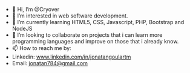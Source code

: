 - 👋 Hi, I’m @Cryover
- 👀 I’m interested in web software development.
- 🌱 I’m currently learning HTML5, CSS, Javascript, PHP, Bootstrap and NodeJS
- 💞️ I’m looking to collaborate on projects that i can learn more programming languages and improve on those that i already know.
- 📫 How to reach me by:
- Linkedin:  www.linkedin.com/in/jonatangoulartm
- Email: jonatan784@gmail.com


